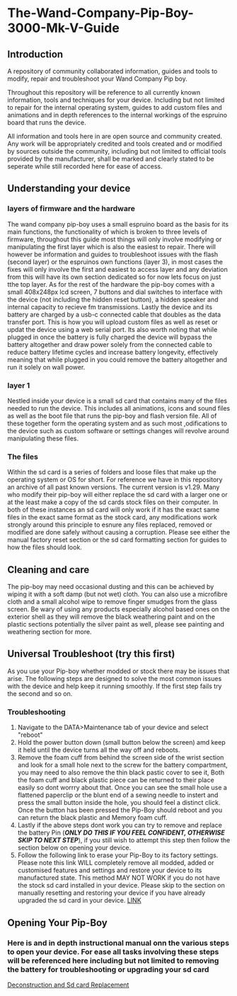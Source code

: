 # The-Wand-Company-Pip-Boy-3000-Mk-V-Guide

## Introduction

A repository of community collaborated information, guides and tools to modify, repair and troubleshoot your Wand Company Pip boy. 

Throughout this repository will be reference to all currently known information, tools and techniques for your device. Including but not limited to repair for the internal operating system, guides to add custom files and animations and in depth references to the internal workings of the espruino board that runs the device.

All information and tools here in are open source and community created. Any work will be appropriately credited and tools created and or modified by sources outside the community, including but not limited to official tools provided by the manufacturer, shall be marked and clearly stated to be seperate while still recorded here for ease of access.

## Understanding your device

### layers of firmware and the hardware
The wand company pip-boy uses a small espruino board as the basis for its main functions, the functionality of which is broken to three levels of firmware, throughout this guide most things will only involve modifying or manipulating the first layer which is also the easiest to repair. There will however be information and guides to troubleshoot issues with the flash (second layer) or the espruinos own functions (layer 3), in most cases the fixes will only involve the first and easiest to access layer and any deviation from this will have its own section dedicated so for now lets focus on just tthe top layer. As for the rest of the hardware the pip-boy comes with a small 408x248px lcd screen, 7 buttons and dial switches to interface with the device (not including the hidden reset button), a hidden speaker and internal capacity to recieve fm transmissions. Lastly the device and its battery are charged by a usb-c connected cable that doubles as the data transfer port. This is how you will upload custom files as well as reset or updat the device using a web serial port. Its also worth noting that while plugged in once the battery is fully charged the device will bypass the battery altogether and draw power solely from the connected cable to reduce battery lifetime cycles and increase battery longevity, effectively meaning that while plugged in you could remove the battery altogether and run it solely on wall power.


### layer 1
Nestled inside your device is a small sd card that contains many of the files needed to run the device. This includes all animations, icons and sound files as well as the boot file that runs the pip-boy and flash version file. All of these together form the operating system and as such most ,odifications to the device such as custom software or settings changes will revolve around manipulating these files.

### The files
Within the sd card is a series of folders and loose files that make up the operating system or OS for short. For reference we have in this repository an archive of all past known versions. The current version is v1.29. Many who modify their pip-boy will either replace the sd card with a larger one or at the least make a copy of the sd cards stock files on their computer. In both of these instances an sd card will only work if it has the exact same files in the exact same format as the stock card, any modifications work strongly around this principle to esnure any files replaced, removed or modified are done safely without causing a corruption. Please see either the manual factory reset section or the sd card formatting section for guides to how the files should look.

## Cleaning and care
The pip-boy may need occasional dusting and this can be achieved by wiping it with a soft damp (but not wet) cloth. You can also use a microfibre cloth and a small alcohol wipe to remove finger smudges from the glass screen. Be wary of using any products especially alcohol based ones on the exterior shell as they will remove the black weathering paint and on the plastic sections potentially the silver paint as well, please see painting and weathering section for more.

## Universal Troubleshoot (try this first)

As you use your Pip-boy whether modded or stock there may be issues that arise. The following steps are designed to solve the most common issues with the device and help keep it running smoothly. If the first step fails try the second and so on.

### Troubleshooting
1. Navigate to the DATA>Maintenance tab of your device and select "reboot"
2. Hold the power button down (small button below the screen) amd keep it held until the device turns all the way off and reboots.
3. Remove the foam cuff from behind the screen side of the wrist section and look for a small hole next to the screw for the battery compartment, you may need to also remove the thin black pastic cover to see it, Both the foam cuff and black plastic piece can be returned to their place easily so dont worrry about that. Once you can see the small hole use a flattened paperclip or the blunt end of a sewing needle to instert and press the small button inside the hole, you should feel a distinct click. Once the button has been pressed the Pip-Boy should reboot and you can return the black plastic and Memory foam cuff.
4. Lastly if the above steps dont work you can try to remove and replace the battery Pin (***ONLY DO THIS IF YOU FEEL CONFIDENT, OTHERWISE SKIP TO NEXT STEP***), if you still wish to attempt this step then follow the section below on opening your device.
5. Follow the following link to erase your Pip-Boy to its factory settings. Please note this link WILL completely remove all modded, added or customised features and settings and restore your device to its manufactured state. This method MAY NOT WORK if you do not have the stock sd card installed in your device. Please skip to the section on manually resetting and restoring your device if you have already upgraded the sd card in your device. [LINK](https://thewandcompany.com/pip-boy/upgrade/2erase)

## Opening Your Pip-Boy
### Here is and in depth instructional manual onn the various steps to open your device. For ease all tasks involving these steps will be referenced here including but not limited to removing the battery for troubleshooting or upgrading your sd card
 [Deconstruction and Sd card Replacement](https://github.com/beaverboy-12/The-Wand-Company-Pip-Boy-3000-Mk-V-Guide/blob/main/Individual%20Guides/Deconstruction%20and%20Sd%20card%20Replacement.md)
